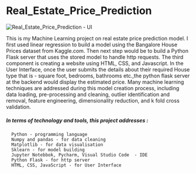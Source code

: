 # Real_Estate_Price_Prediction

![Real_Estate_Price_Prediction - UI](https://user-images.githubusercontent.com/101561391/227797374-8468fc27-9808-4036-8d2a-1c7af9b9b72c.png)


This is my Machine Learning project on real estate price prediction model. I first used linear regression to build a model using the Bangalore House Prices dataset from Kaggle.com. Then next step would be to build a Python Flask server that uses the stored model to handle http requests. The third component is creating a website using HTML, CSS, and Javascript. In the User Interface, once the user submits the details about their required House type that is - square foot, bedrooms, bathrooms etc.,the python flask server at the backend would display the estimated price. Many machine learning techniques are addressed during this model creation process, including data loading, pre-processing and cleaning, outlier identification and removal, feature engineering, dimensionality reduction, and k fold cross validation.


##### In terms of technology and tools, this project addresses :  

      Python - programming language 
      Numpy and pandas - for data cleaning 
      Matplotlib - for data visualisation 
      Sklearn - for model building 
      Jupyter Notebbok, Pycharm, Visual Studio Code  - IDE 
      Python Flask - for http server 
      HTML, CSS, JavaScript - for User Interface 
